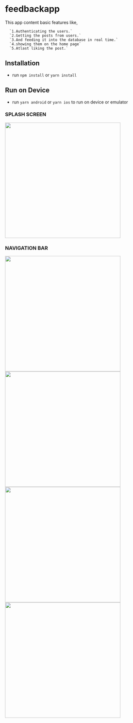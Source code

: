 # feedbackapp
This app content basic features like,

      `1.Authenticating the users.`
      `2.Getting the posts from users.`
      `3.And feeding it into the database in real time.`
      `4.showing them on the home page`
      `5.Atlast liking the post.`
## Installation

- run `npm install` or `yarn install`

## Run on Device

- run `yarn android` or `yarn ios` to run on device or emulator

 ### SPLASH SCREEN
 <img src="./screenshots/Screenshot_20190924-120349.png" height="380px"/>
 
 
 ### NAVIGATION BAR
 <div style="display:grid">

<img src="./screenshots/Screenshot_20201029-153802.jpg" height="380px"/>
<img src="./screenshots/Screenshot_20201029-153839.jpg" height="380px"/>
<img src="./screenshots/Screenshot_20201029-154026.jpg" height="380px"/>
<img src="./screenshots/Screenshot_20201029-154539.jpg" height="380px"/>
</div>
